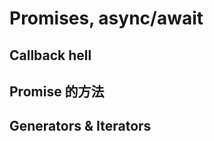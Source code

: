 # Promises, async/await

## Callback hell

## Promise 的方法

## Generators & Iterators

<!-- ## Event Loop -->

